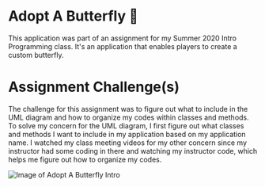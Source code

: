 # Adopt A Butterfly :butterfly:
This application was part of an assignment for my Summer 2020 Intro Programming class. It's an application that enables players to create a custom 
butterfly.

# Assignment Challenge(s)
The challenge for this assignment was to figure out what to include in the UML diagram and how to organize my codes within classes and methods. To solve my concern for the UML diagram, I first figure out what classes and methods I want to include in my application based on my application name. I watched my class meeting videos for my other concern since my instructor had some coding in there and watching my instructor code, which helps me figure out how to organize my codes.


![Image of Adopt A Butterfly Intro](https://drive.google.com/drive/u/0/my-drive)
